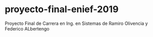 # proyecto-final-enief-2019
Proyecto Final de Carrera en Ing. en Sistemas de Ramiro Olivencia y Federico ALbertengo
